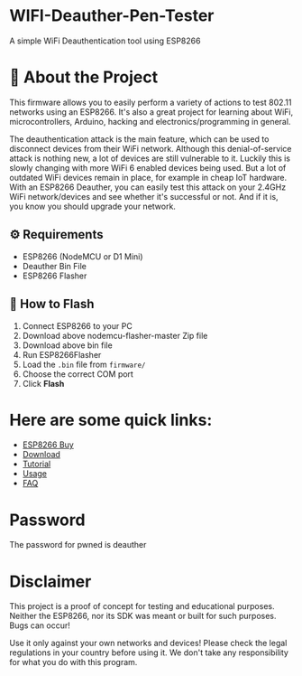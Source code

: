 # WIFI-Deauther-Pen-Tester
A simple WiFi Deauthentication tool using ESP8266

# 🌟 About the Project
This firmware allows you to easily perform a variety of actions to test 802.11 networks using an ESP8266. It's also a great project for learning about WiFi, microcontrollers, Arduino, hacking and electronics/programming in general.

The deauthentication attack is the main feature, which can be used to disconnect devices from their WiFi network.
Although this denial-of-service attack is nothing new, a lot of devices are still vulnerable to it. Luckily this is slowly changing with more WiFi 6 enabled devices being used. But a lot of outdated WiFi devices remain in place, for example in cheap IoT hardware. With an ESP8266 Deauther, you can easily test this attack on your 2.4GHz WiFi network/devices and see whether it's successful or not. And if it is, you know you should upgrade your network.

## ⚙️ Requirements
- ESP8266 (NodeMCU or D1 Mini)
- Deauther Bin File
- ESP8266 Flasher

## 🚀 How to Flash
1. Connect ESP8266 to your PC
2. Download above nodemcu-flasher-master Zip file
3. Download above bin file
4. Run ESP8266Flasher
5. Load the `.bin` file from `firmware/`
6. Choose the correct COM port
7. Click **Flash**

# Here are some quick links:
- [ESP8266 Buy](https://deauther.com/docs/buy/)
- [Download](https://deauther.com/docs/download/)
- [Tutorial](https://deauther.com/docs/category/diy-tutorial/)
- [Usage](https://deauther.com/docs/category/usage/)
- [FAQ](https://deauther.com/docs/faq/)

# Password
The password for pwned is deauther

# Disclaimer
This project is a proof of concept for testing and educational purposes.
Neither the ESP8266, nor its SDK was meant or built for such purposes. Bugs can occur!

Use it only against your own networks and devices!
Please check the legal regulations in your country before using it.
We don't take any responsibility for what you do with this program.



